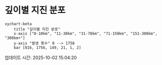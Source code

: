 # 깊이별 지진 분포

```mermaid
xychart-beta
    title "깊이별 지진 분포"
    x-axis ["0-10km", "11-30km", "31-70km", "71-150km", "151-300km", "300km+"]
    y-axis "발생 횟수" 0 --> 1758
    bar [816, 1756, 149, 21, 1, 2]
```

업데이트 시간: 2025-10-02 15:04:20
